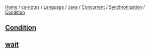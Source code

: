 [Home](https://mengxianbin.github.io) /
[cs-notes](https://mengxianbin.github.io/cs-notes/content) /
[Language](https://mengxianbin.github.io/cs-notes/content/Language) /
[Java](https://mengxianbin.github.io/cs-notes/content/Language/Java) /
[Concurrent](https://mengxianbin.github.io/cs-notes/content/Language/Java/Concurrent) /
[Synchronization](https://mengxianbin.github.io/cs-notes/content/Language/Java/Concurrent/Synchronization) /
[Condition](https://mengxianbin.github.io/cs-notes/content/Language/Java/Concurrent/Synchronization/Condition)

## [Condition](https://mengxianbin.github.io/cs-notes/content/Language/Java/Concurrent/Synchronization/Condition/Condition)

## [wait](https://mengxianbin.github.io/cs-notes/content/Language/Java/Concurrent/Synchronization/Condition/wait)
